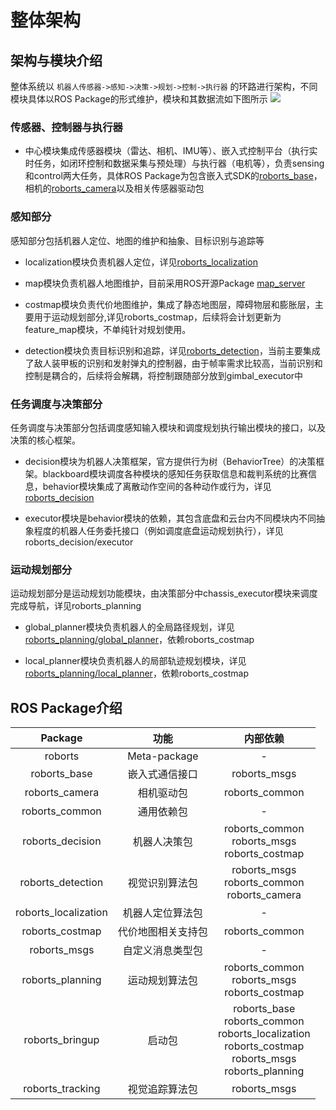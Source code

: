 # 整体架构

## 架构与模块介绍
整体系统以 `机器人传感器->感知->决策->规划->控制->执行器` 的环路进行架构，不同模块具体以ROS Package的形式维护，模块和其数据流如下图所示
![](https://rm-static.djicdn.com/documents/20758/f42d65d85d97c1547553106539783606.png)

### 传感器、控制器与执行器

- 中心模块集成传感器模块（雷达、相机、IMU等）、嵌入式控制平台（执行实时任务，如闭环控制和数据采集与预处理）与执行器（电机等），负责sensing和control两大任务，具体ROS Package为包含嵌入式SDK的[roborts_base](sdk_docs/roborts_base.md)，相机的[roborts_camera](sdk_docs/roborts_camera.md)以及相关传感器驱动包

### 感知部分

感知部分包括机器人定位、地图的维护和抽象、目标识别与追踪等

- localization模块负责机器人定位，详见[roborts_localization](sdk_docs/roborts_localization.md)

- map模块负责机器人地图维护，目前采用ROS开源Package [map_server](http://wiki.ros.org/map_server)

- costmap模块负责代价地图维护，集成了静态地图层，障碍物层和膨胀层，主要用于运动规划部分,详见roborts_costmap，后续将会计划更新为feature_map模块，不单纯针对规划使用。

- detection模块负责目标识别和追踪，详见[roborts_detection](sdk_docs/roborts_detection.md)，当前主要集成了敌人装甲板的识别和发射弹丸的控制器，由于帧率需求比较高，当前识别和控制是耦合的，后续将会解耦，将控制跟随部分放到gimbal_executor中

### 任务调度与决策部分

任务调度与决策部分包括调度感知输入模块和调度规划执行输出模块的接口，以及决策的核心框架。
- decision模块为机器人决策框架，官方提供行为树（BehaviorTree）的决策框架。blackboard模块调度各种模块的感知任务获取信息和裁判系统的比赛信息，behavior模块集成了离散动作空间的各种动作或行为，详见[roborts_decision](sdk_docs/roborts_decision.md)

- executor模块是behavior模块的依赖，其包含底盘和云台内不同模块内不同抽象程度的机器人任务委托接口（例如调度底盘运动规划执行），详见roborts_decision/executor

### 运动规划部分

运动规划部分是运动规划功能模块，由决策部分中chassis_executor模块来调度完成导航，详见roborts_planning

- global_planner模块负责机器人的全局路径规划，详见[roborts_planning/global_planner](sdk_docs/roborts_planning_global_planner.md)，依赖roborts_costmap

- local_planner模块负责机器人的局部轨迹规划模块，详见[roborts_planning/local_planner](sdk_docs/roborts_planning_local_planner.md)，依赖roborts_costmap


## ROS Package介绍

| Package               |  功能           | 内部依赖     | 
| :--:                  | :------------: | :------: |
|  roborts              |  Meta-package  |   - |    
|  roborts_base         | 嵌入式通信接口   | roborts_msgs | 
|  roborts_camera       | 相机驱动包 | roborts_common |    
|  roborts_common       |   通用依赖包   |    -    |          
|  roborts_decision     |  机器人决策包  | roborts_common<br/>roborts_msgs <br/>roborts_costmap | 
|  roborts_detection    |  视觉识别算法包  | roborts_msgs<br/>  roborts_common<br/>  roborts_camera |  
|  roborts_localization |  机器人定位算法包  |    -    | 
|  roborts_costmap          |  代价地图相关支持包  | roborts_common |    
|  roborts_msgs         |  自定义消息类型包  |    -    | 
|  roborts_planning     |  运动规划算法包  | roborts_common<br/>  roborts_msgs<br/>roborts_costmap | 
|  roborts_bringup        |  启动包  | roborts_base<br/>  roborts_common<br/>  roborts_localization<br/>  roborts_costmap<br/>  roborts_msgs<br/>  roborts_planning<br/>  |    
|  roborts_tracking     |  视觉追踪算法包  | roborts_msgs | 
